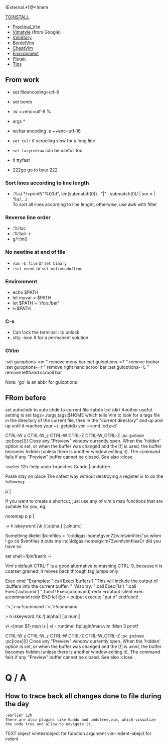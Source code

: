 \(External.*\)\@<!mem


[TOINSTALL](TOINSTALL)

*	[Practical_Vim](Practical_Vim)
* 	[Vimstyle](Vimstyle) (from Google)
*   [VimStory](VimStory)
* 	[BordelVim](BordelVim)
* 	[CheatVim](CheatVim)
* [Environment](V-Environment)
* 	[Plugin](Plugin)
* 	[Tips](Tips)

## From work

* set fileencoding=utf-8
* set bomb
* :w ++enc=utf-8 %
* args *
* wchar encoding
  :e ++enc=utf-16


*   `set cul!` if scrooling slow for a long line
*   `set lazyredraw` can be usefull too
*   h ttyfast
*   222go  go to byte 222


### Sort lines according to line length
*   :%s/.*/\=printf("%03d", len(submatch(0)) . "|" . submatch(0)/ | sor n | %s/..../  
    To sort all lines according to line lenght, otherwise, use awk with filter
    
    
### Reverse line order
*   :%!tac
*   :%!tail -r
*   g/^/m0


### No newline at end of file

*   `vim -b file` or `set binary`
*   `:set noeol` or `set nofixendofline`

### Environment

* echo $PATH
* let myvar = $PATH
* let $PATH = '/foo:/bar'
* i<c-r>=$PATH


### C-s

* Can lock the terminal : <c-q> to unlock
* stty -ixon # for a permanent solution

### GVim

:set guioptions-=m " remove menu bar
:set guioptions-=T " remove toobar
:set guioptions-=r " remove right hand scrool bar 
:set guioptions-=L " remove lefthand scrooll bar

Note: 'go' is an abbr for guioptions

## FRom before

set autochdir to auto chdir to current file
:tabdo lcd /dir/
Another useful setting is set tags=./tags,tags;$HOME which tells Vim to look
    for a tags file in the directory of the current file, then in the "current
    directory" and up and up until it reaches your ~/. 
getpid()
vim —cmd 'cd `pwd`'
	

CTRL-W z        CTRL-W_z
CTRL-W CTRL-Z   CTRL-W_CTRL-Z
:pc :pclose
:pc[lose][!]    Close any "Preview" window currently open.  When the 'hidden'
                option is set, or when the buffer was changed and the [!] is
                used, the buffer becomes hidden (unless there is another
                window editing it).  The command fails if any "Preview" buffer
                cannot be closed.  See also :close.

:earlier 12h
:help undo-branches
Gundo | undotree

Paste stay on place
The safest way without destroying a register is to do the following:

p`[

If you want to create a shortcut, just use any of vim's map functions that are suitable for you, eg:

noremap p p`[



-> h iskeyword /\k /[:alpha:] [:alnum:]

Something likelet $vimfiles = "c:\\ldigas-home\\gvim72\\vim\\vimfiles"so when I go cd $vimfiles  it puts me inc:\ldigas-home\gvim72\\vim\vimfilesOr did you have so



set shell=/bin/bash\ -i

Vim's default CTRL-T is a good alternative to mashing CTRL-O, because it is coarser grained: it moves back through tag jumps only

Exec cmd
"Examples: ":call Exec('buffers') "This will include the output of :buffers into the current buffer. " "Also try: ":call Exec('ls') ":call Exec('autocmd') " funct! Exec(command) redir =>output silent exec a:command redir END let @o = output execute "put o" endfunct! 

:'<,'>:w !command<CR>
:'<,'>!command<CR>



[](-)> h iskeyword /\k /[:alpha:] [:alnum:]


vi <(man $1)
man ls | vi -
runtime! ftplugin/man.vim
:Man 3 printf

CTRL-W z        CTRL-W_z
CTRL-W CTRL-Z   CTRL-W_CTRL-Z
:pc :pclose
:pc[lose][!]    Close any "Preview" window currently open.  When the 'hidden'
                option is set, or when the buffer was changed and the [!] is
                used, the buffer becomes hidden (unless there is another
                window editing it).  The command fails if any "Preview" buffer
                cannot be closed.  See also :close.
				
				
				
# Q / A

## How to trace back all changes done to file during the day
	:earlier 12h
	There are also plugins like Gundo and undotree.vim, which visualize the undo tree and allow to navigate it.



TEXT object
vimtextobject for function argument
vim-indent-obejct for indent



